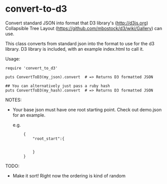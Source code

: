 convert-to-d3
=============

Convert standard JSON into format that D3 library's (http://d3js.org) Collapsible Tree Layout (https://github.com/mbostock/d3/wiki/Gallery) can use. 

This class converts from standard json into the format to use for the d3 library.
D3 library is included, with an example index.html to call it.

Usage:
```
require 'convert_to_d3'

puts ConvertToD3(my_json).convert  # => Returns D3 formatted JSON

## You can alternatively just pass a ruby hash
puts ConvertToD3(my_hash).convert  # => Returns D3 formatted JSON
```

NOTES:
- Your base json must have one root starting point. Check out demo.json for an example.

    e.g.
```
        {
            "root_start":{


            }
        }
```


TODO:
- Make it sort! Right now the ordering is kind of random
